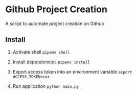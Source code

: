 # Github Project Creation

A script to automate project creation on Github

## Install

1. Activate shell `pipenv shell`

2. Install dependencies `pipenv install`

3. Export access token into an environment variable `export ACCESS_TOKEN=xxx`

4. Run application `python main.py`